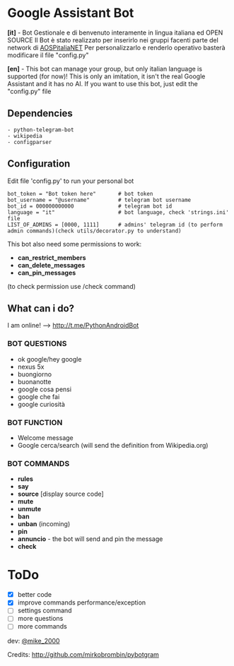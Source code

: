 # Google Assistant Bot

**[it]** - 
Bot Gestionale e di benvenuto interamente in lingua italiana ed OPEN SOURCE
Il Bot è stato realizzato per inserirlo nei gruppi facenti parte del network di [AOSPitaliaNET](https://t.me/aospitaliaNET)
Per personalizzarlo e renderlo operativo basterà modificare il file "config.py"

**[en]** - 
This bot can manage your group, but only italian language is supported (for now)!
This is only an imitation, it isn't the real Google Assistant and it has no AI.
If you want to use this bot, just edit the "config.py" file

## Dependencies
```
- python-telegram-bot
- wikipedia
- configparser
```

## Configuration
Edit file 'config.py' to run your personal bot

```
bot_token = "Bot token here"       # bot token
bot_username = "@username"         # telegram bot username
bot_id = 000000000000              # telegram bot id
language = "it"                    # bot language, check 'strings.ini' file
LIST_OF_ADMINS = [0000, 1111]      # admins' telegram id (to perform admin commands)(check utils/decorator.py to understand)
```

This bot also need some permissions to work:
- **can_restrict_members**
- **can_delete_messages**
- **can_pin_messages**

(to check permission use /check command)

## What can i do?
I am online! --> http://t.me/PythonAndroidBot

### BOT QUESTIONS

- ok google/hey google
- nexus 5x
- buongiorno
- buonanotte
- google cosa pensi
- google che fai
- google curiosità


### BOT FUNCTION

- Welcome message
- Google cerca/search <something> (will send the definition from Wikipedia.org)


### BOT COMMANDS

- **rules** 
- **say** <text here>
- **source** [display source code]
- **mute**
- **unmute**
- **ban**
- **unban** (incoming)
- **pin**
- **annuncio** <text here> - the bot will send and pin the message
- **check**

# ToDo

- [x] better code
- [x] improve commands performance/exception
- [ ] settings command
- [ ] more questions
- [ ] more commands

dev: [@mike_2000](t.me/mike_2000)

Credits: http://github.com/mirkobrombin/pybotgram
